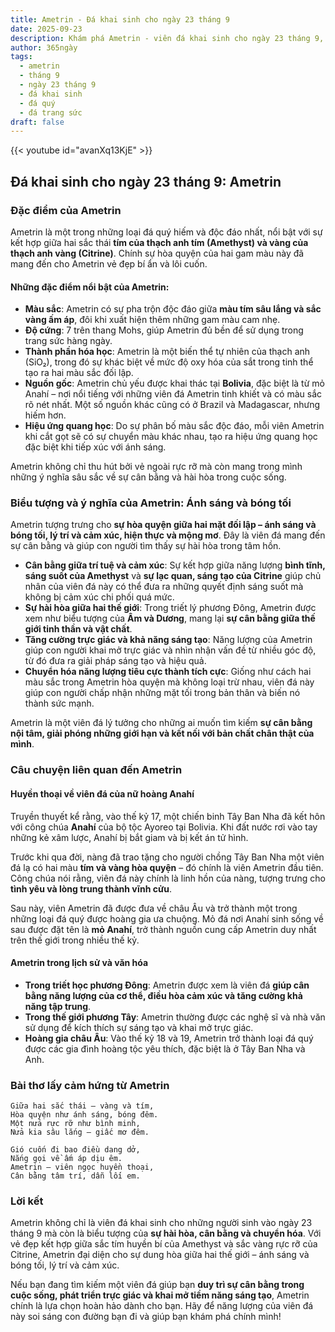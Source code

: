 ```yaml
---
title: Ametrin - Đá khai sinh cho ngày 23 tháng 9
date: 2025-09-23
description: Khám phá Ametrin - viên đá khai sinh cho ngày 23 tháng 9, biểu tượng của Ánh sáng và bóng tối. Cùng tìm hiểu ý nghĩa sâu sắc của viên đá độc đáo này.
author: 365ngày
tags:
  - ametrin
  - tháng 9
  - ngày 23 tháng 9
  - đá khai sinh
  - đá quý
  - đá trang sức
draft: false
---
```


{{< youtube id="avanXq13KjE" >}}

## Đá khai sinh cho ngày 23 tháng 9: Ametrin

### Đặc điểm của Ametrin

Ametrin là một trong những loại đá quý hiếm và độc đáo nhất, nổi bật với sự kết hợp giữa hai sắc thái **tím của thạch anh tím (Amethyst) và vàng của thạch anh vàng (Citrine)**. Chính sự hòa quyện của hai gam màu này đã mang đến cho Ametrin vẻ đẹp bí ẩn và lôi cuốn.

#### **Những đặc điểm nổi bật của Ametrin:**

- **Màu sắc**: Ametrin có sự pha trộn độc đáo giữa **màu tím sâu lắng và sắc vàng ấm áp**, đôi khi xuất hiện thêm những gam màu cam nhẹ.
- **Độ cứng**: 7 trên thang Mohs, giúp Ametrin đủ bền để sử dụng trong trang sức hàng ngày.
- **Thành phần hóa học**: Ametrin là một biến thể tự nhiên của thạch anh (SiO₂), trong đó sự khác biệt về mức độ oxy hóa của sắt trong tinh thể tạo ra hai màu sắc đối lập.
- **Nguồn gốc**: Ametrin chủ yếu được khai thác tại **Bolivia**, đặc biệt là từ mỏ Anahí – nơi nổi tiếng với những viên đá Ametrin tinh khiết và có màu sắc rõ nét nhất. Một số nguồn khác cũng có ở Brazil và Madagascar, nhưng hiếm hơn.
- **Hiệu ứng quang học**: Do sự phân bố màu sắc độc đáo, mỗi viên Ametrin khi cắt gọt sẽ có sự chuyển màu khác nhau, tạo ra hiệu ứng quang học đặc biệt khi tiếp xúc với ánh sáng.

Ametrin không chỉ thu hút bởi vẻ ngoài rực rỡ mà còn mang trong mình những ý nghĩa sâu sắc về sự cân bằng và hài hòa trong cuộc sống.

### Biểu tượng và ý nghĩa của Ametrin: Ánh sáng và bóng tối

Ametrin tượng trưng cho **sự hòa quyện giữa hai mặt đối lập – ánh sáng và bóng tối, lý trí và cảm xúc, hiện thực và mộng mơ**. Đây là viên đá mang đến sự cân bằng và giúp con người tìm thấy sự hài hòa trong tâm hồn.

- **Cân bằng giữa trí tuệ và cảm xúc**: Sự kết hợp giữa năng lượng **bình tĩnh, sáng suốt của Amethyst** và **sự lạc quan, sáng tạo của Citrine** giúp chủ nhân của viên đá này có thể đưa ra những quyết định sáng suốt mà không bị cảm xúc chi phối quá mức.
- **Sự hài hòa giữa hai thế giới**: Trong triết lý phương Đông, Ametrin được xem như biểu tượng của **Âm và Dương**, mang lại **sự cân bằng giữa thế giới tinh thần và vật chất**.
- **Tăng cường trực giác và khả năng sáng tạo**: Năng lượng của Ametrin giúp con người khai mở trực giác và nhìn nhận vấn đề từ nhiều góc độ, từ đó đưa ra giải pháp sáng tạo và hiệu quả.
- **Chuyển hóa năng lượng tiêu cực thành tích cực**: Giống như cách hai màu sắc trong Ametrin hòa quyện mà không loại trừ nhau, viên đá này giúp con người chấp nhận những mặt tối trong bản thân và biến nó thành sức mạnh.

Ametrin là một viên đá lý tưởng cho những ai muốn tìm kiếm **sự cân bằng nội tâm, giải phóng những giới hạn và kết nối với bản chất chân thật của mình**.

### Câu chuyện liên quan đến Ametrin

#### **Huyền thoại về viên đá của nữ hoàng Anahí**

Truyền thuyết kể rằng, vào thế kỷ 17, một chiến binh Tây Ban Nha đã kết hôn với công chúa **Anahí** của bộ tộc Ayoreo tại Bolivia. Khi đất nước rơi vào tay những kẻ xâm lược, Anahí bị bắt giam và bị kết án tử hình.

Trước khi qua đời, nàng đã trao tặng cho người chồng Tây Ban Nha một viên đá lạ có hai màu **tím và vàng hòa quyện** – đó chính là viên Ametrin đầu tiên. Công chúa nói rằng, viên đá này chính là linh hồn của nàng, tượng trưng cho **tình yêu và lòng trung thành vĩnh cửu**.

Sau này, viên Ametrin đã được đưa về châu Âu và trở thành một trong những loại đá quý được hoàng gia ưa chuộng. Mỏ đá nơi Anahí sinh sống về sau được đặt tên là **mỏ Anahí**, trở thành nguồn cung cấp Ametrin duy nhất trên thế giới trong nhiều thế kỷ.

#### **Ametrin trong lịch sử và văn hóa**

- **Trong triết học phương Đông**: Ametrin được xem là viên đá **giúp cân bằng năng lượng của cơ thể, điều hòa cảm xúc và tăng cường khả năng tập trung**.
- **Trong thế giới phương Tây**: Ametrin thường được các nghệ sĩ và nhà văn sử dụng để kích thích sự sáng tạo và khai mở trực giác.
- **Hoàng gia châu Âu**: Vào thế kỷ 18 và 19, Ametrin trở thành loại đá quý được các gia đình hoàng tộc yêu thích, đặc biệt là ở Tây Ban Nha và Anh.

### Bài thơ lấy cảm hứng từ Ametrin

```
Giữa hai sắc thái – vàng và tím,  
Hòa quyện như ánh sáng, bóng đêm.  
Một nửa rực rỡ như bình minh,  
Nửa kia sâu lắng – giấc mơ đêm.  

Gió cuốn đi bao điều dang dở,  
Nắng gọi về ấm áp dịu êm.  
Ametrin – viên ngọc huyền thoại,  
Cân bằng tâm trí, dẫn lối em.  
```

### Lời kết

Ametrin không chỉ là viên đá khai sinh cho những người sinh vào ngày 23 tháng 9 mà còn là biểu tượng của **sự hài hòa, cân bằng và chuyển hóa**. Với vẻ đẹp kết hợp giữa sắc tím huyền bí của Amethyst và sắc vàng rực rỡ của Citrine, Ametrin đại diện cho sự dung hòa giữa hai thế giới – ánh sáng và bóng tối, lý trí và cảm xúc.

Nếu bạn đang tìm kiếm một viên đá giúp bạn **duy trì sự cân bằng trong cuộc sống, phát triển trực giác và khai mở tiềm năng sáng tạo**, Ametrin chính là lựa chọn hoàn hảo dành cho bạn. Hãy để năng lượng của viên đá này soi sáng con đường bạn đi và giúp bạn khám phá chính mình!